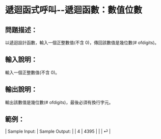 # 遞迴函式呼叫--遞迴函數：數值位數
## 問題描述：
以遞迴設計函數，輸入一個正整數值(不含 0)，傳回該數值是幾位數(# ofdigits)。
## 輸入說明：
輸入一個正整數值(不含 0)。
## 輸出說明：
輸出該數值是幾位數(# ofdigits)，最後必須有換行字元。
## 範例：
| Sample Input: | Sample Output: |
| 4 | 4395 |
|  |  ⏎  |
